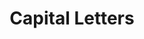 ---
title: "Capital Letters"

categories: ['']

tags: ['Capital', 'Letters']

arwords: 'حروف كبيرة في الرسم'

arexps: []

enwords: ['Capital Letters']

enexps: []

arlexicons: 'ح'

enlexicons: 'C'

authors: ['Ruqayya Roshdy']

translators: ['']

citations: 'مقدمة في حوسبة اللغة العربية'

sources: 'مركز الملك عبدالله بن عبدالعزيز الدولي لخدمة اللغة العربية'

slug: ""
---